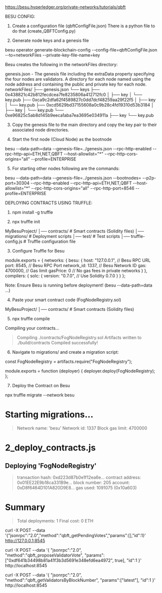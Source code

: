 https://besu.hyperledger.org/private-networks/tutorials/qbft


BESU CONFIG:

1. Create a configuration file (qbftConfigFile.json)
There is a python file to do that (create_QBFTConfig.py)

2. Generate node keys and a genesis file

besu operator generate-blockchain-config --config-file=qbftConfigFile.json --to=networkFiles --private-key-file-name=key

Besu creates the following in the networkFiles directory:

genesis.json - The genesis file including the extraData property specifying the four nodes are validators.
A directory for each node named using the node address and containing the public and private key for each node.
networkFiles/
├── genesis.json
└── keys
    ├── 0x438821c42b812fecdcea7fe8235806a412712fc0
    │   ├── key
    │   └── key.pub
    ├── 0xca9c2dfa62f4589827c0dd7dcf48259aa29f22f5
    │   ├── key
    │   └── key.pub
    ├── 0xcd5629bd37155608a0c9b28c4fd19310d53b3184
    │   ├── key
    │   └── key.pub
    └── 0xe96825c5ab8d145b9eeca1aba7ea3695e034911a
        ├── key
        └── key.pub

3. Copy the genesis file to the main directory and copy the key pair to their associated node directories. 

4. Start the first node (Cloud Node) as the bootnode

besu --data-path=data --genesis-file=../genesis.json --rpc-http-enabled --rpc-http-api=ETH,NET,QBFT --host-allowlist="*" --rpc-http-cors-origins="all" --profile=ENTERPRISE

5. For starting other nodes following are the commands:

besu --data-path=data --genesis-file=../genesis.json --bootnodes=<Node-1 Enode URL> --p2p-port=30304 --rpc-http-enabled --rpc-http-api=ETH,NET,QBFT --host-allowlist="*" --rpc-http-cors-origins="all" --rpc-http-port=8546 --profile=ENTERPRISE


DEPLOYING CONTRACTS USING TRUFFLE:

1. npm install -g truffle

2. npx truffle init

MyBesuProject/
│── contracts/      # Smart contracts (Solidity files)
│── migrations/     # Deployment scripts
│── test/           # Test scripts
│── truffle-config.js  # Truffle configuration file

3. Configure Truffle for Besu

module.exports = {
  networks: {
    besu: {
      host: "127.0.0.1",  // Besu RPC URL
      port: 8545,         // Besu RPC Port
      network_id: 1337,   // Besu Network ID
      gas: 4700000,       // Gas limit
      gasPrice: 0         // No gas fees in private networks
    }
  },
  compilers: {
    solc: {
      version: "0.7.0",  // Use Solidity 0.7.0
    }
  }
};

Note:  Ensure Besu is running before deployment! (besu --data-path=data ...) 

4. Paste your smart contract code (FogNodeRegistry.sol)

MyBesuProject/
│── contracts/      # Smart contracts (Solidity files)

5. npx truffle compile

Compiling your contracts...
> Compiling ./contracts/FogNodeRegistry.sol
> Artifacts written to ./build/contracts
> Compiled successfully!

6. Navigate to migrations/ and create a migration script:

const FogNodeRegistry = artifacts.require("FogNodeRegistry");

module.exports = function (deployer) {
  deployer.deploy(FogNodeRegistry);
};


7. Deploy the Contract on Besu

npx truffle migrate --network besu

Starting migrations...
======================
> Network name:    'besu'
> Network id:      1337
> Block gas limit: 4700000

2_deploy_contracts.js
=====================

   Deploying 'FogNodeRegistry'
   ---------------------------
   > transaction hash:    0xd223d87b0e1f12ea6e...
   > contract address:    0x01EE22E9b18ca331B9e...
   > block number:        205
   > account:             0xD8f6464D101A820D9E8...
   > gas used:            1091075 (0x10a603)

Summary
=======
> Total deployments:   1
> Final cost:          0 ETH






curl -X POST --data '{"jsonrpc":"2.0","method":"qbft_getPendingVotes","params":[],"id":1}' http://127.0.0.1:8545


curl -X POST --data '{
  "jsonrpc":"2.0",
  "method":"qbft_proposeValidatorVote",
  "params":["0xdf641b34498b81a41f3b3d5691e348efd6ea4972", true],
  "id":1
}' http://localhost:8545


curl -X POST --data '{
  "jsonrpc":"2.0",
  "method":"qbft_getValidatorsByBlockNumber",
  "params":["latest"],
  "id":1
}' http://localhost:8545